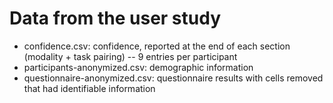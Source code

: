 # Data from the user study

- confidence.csv: confidence, reported at the end of each section (modality + task pairing) -- 9 entries per participant
- participants-anonymized.csv: demographic information
- questionnaire-anonymized.csv: questionnaire results with cells removed that had identifiable information